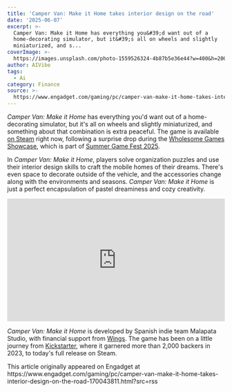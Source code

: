 ```yaml
---
title: 'Camper Van: Make it Home takes interior design on the road'
date: '2025-06-07'
excerpt: >-
  Camper Van: Make it Home has everything you&#39;d want out of a
  home-decorating simulator, but it&#39;s all on wheels and slightly
  miniaturized, and s...
coverImage: >-
  https://images.unsplash.com/photo-1559526324-4b87b5e36e44?w=400&h=200&fit=crop&auto=format
author: AIVibe
tags:
  - Ai
category: Finance
source: >-
  https://www.engadget.com/gaming/pc/camper-van-make-it-home-takes-interior-design-on-the-road-170043811.html?src=rss
---
```

<p><em>Camper Van: Make it Home</em> has everything you&#39;d want out of a home-decorating simulator, but it&#39;s all on wheels and slightly miniaturized, and something about that combination is extra peaceful. The game is available <a data-i13n="cpos:1;pos:1" href="https://store.steampowered.com/app/2843190/Camper_Van_Make_it_Home/">on Steam</a> right now, following a surprise drop during the <a data-i13n="cpos:2;pos:1" href="https://www.engadget.com/gaming/pc/how-to-watch-the-wholesome-direct-showcase-on-june-7-at-12pm-et-181249575.html">Wholesome Games Showcase</a>, which is part of <a data-i13n="cpos:3;pos:1" href="https://www.engadget.com/gaming/summer-game-fest-2025-schedule-announcements-new-games-and-everything-else-to-expect-183538568.html">Summer Game Fest 2025</a>.</p>
<p>In <em>Camper Van: Make it Home</em>, players solve organization puzzles and use their interior design skills to craft the mobile homes of their dreams. There&#39;s even space to decorate outside of the vehicle, and the accessories change along with the environments and seasons. <em>Camper Van: Make it Home</em> is just a perfect encapsulation of pastel dreaminess and cozy creativity.</p>
<span id="end-legacy-contents"></span><div id="95491c5bbefd40409ca46a5ad5db1c4b"><div style="left:0;width:100%;height:0;position:relative;padding-bottom:56.25%;"><iframe src="https://www.youtube.com/embed/Jwhg68_RUik?rel=0" style="top:0;left:0;width:100%;height:100%;position:absolute;border:0;" allowfullscreen scrolling="no" data-embed-domain="www.youtube.com"></iframe></div></div>
<p><em>Camper Van: Make it Home </em>is developed by Spanish indie team Malapata Studio, with financial support from <a data-i13n="cpos:4;pos:1" href="https://www.wingsfund.me/">Wings</a>. The game has been on a little journey from <a data-i13n="cpos:5;pos:1" href="https://www.kickstarter.com/projects/campervanmakeithome/camper-van-make-it-home-cozy-game-camperize-your-own-van">Kickstarter</a>, where it garnered more than 2,000 backers in 2023, to today&#39;s full release on Steam.</p>This article originally appeared on Engadget at https://www.engadget.com/gaming/pc/camper-van-make-it-home-takes-interior-design-on-the-road-170043811.html?src=rss
